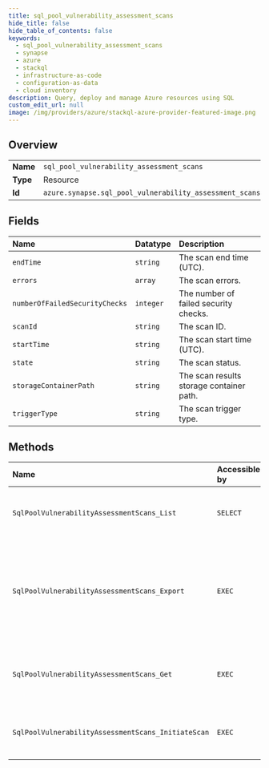 ```yaml
---
title: sql_pool_vulnerability_assessment_scans
hide_title: false
hide_table_of_contents: false
keywords:
  - sql_pool_vulnerability_assessment_scans
  - synapse
  - azure    
  - stackql
  - infrastructure-as-code
  - configuration-as-data
  - cloud inventory
description: Query, deploy and manage Azure resources using SQL
custom_edit_url: null
image: /img/providers/azure/stackql-azure-provider-featured-image.png
---
```

  
    

## Overview
<table><tbody>
<tr><td><b>Name</b></td><td><code>sql_pool_vulnerability_assessment_scans</code></td></tr>
<tr><td><b>Type</b></td><td>Resource</td></tr>
<tr><td><b>Id</b></td><td><code>azure.synapse.sql_pool_vulnerability_assessment_scans</code></td></tr>
</tbody></table>

## Fields
| Name | Datatype | Description |
|:-----|:---------|:------------|
| `endTime` | `string` | The scan end time (UTC). |
| `errors` | `array` | The scan errors. |
| `numberOfFailedSecurityChecks` | `integer` | The number of failed security checks. |
| `scanId` | `string` | The scan ID. |
| `startTime` | `string` | The scan start time (UTC). |
| `state` | `string` | The scan status. |
| `storageContainerPath` | `string` | The scan results storage container path. |
| `triggerType` | `string` | The scan trigger type. |
## Methods
| Name | Accessible by | Required Params | Description |
|:-----|:--------------|:----------------|:------------|
| `SqlPoolVulnerabilityAssessmentScans_List` | `SELECT` | `resourceGroupName, sqlPoolName, subscriptionId, vulnerabilityAssessmentName, workspaceName` | Lists the vulnerability assessment scans of a SQL pool. |
| `SqlPoolVulnerabilityAssessmentScans_Export` | `EXEC` | `resourceGroupName, scanId, sqlPoolName, subscriptionId, vulnerabilityAssessmentName, workspaceName` | Convert an existing scan result to a human readable format. If already exists nothing happens |
| `SqlPoolVulnerabilityAssessmentScans_Get` | `EXEC` | `resourceGroupName, scanId, sqlPoolName, subscriptionId, vulnerabilityAssessmentName, workspaceName` | Gets a vulnerability assessment scan record of a Sql pool. |
| `SqlPoolVulnerabilityAssessmentScans_InitiateScan` | `EXEC` | `resourceGroupName, scanId, sqlPoolName, subscriptionId, vulnerabilityAssessmentName, workspaceName` | Executes a Vulnerability Assessment database scan. |
